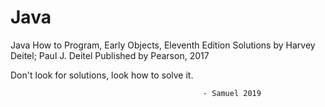 # Java
Java How to Program, Early Objects, Eleventh Edition Solutions by Harvey Deitel; Paul J. Deitel Published by Pearson, 2017

Don't look for solutions, look how to solve it.

                                               - Samuel 2019
                                  
         
